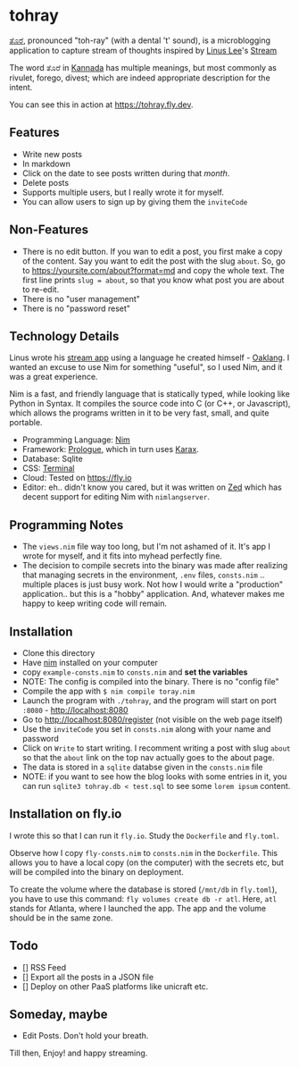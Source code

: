 # tohray

[ತೊರೆ](https://kn.wiktionary.org/wiki/ತೊರೆ), pronounced "toh-ray" (with a dental 't' sound),
is a microblogging application to capture stream of thoughts inspired by [Linus Lee](https://thesephist.com)'s [Stream](https://stream.thesephist.com)

The word ತೊರೆ in [Kannada](https://en.wikipedia.org/wiki/Kannada) has multiple meanings, but most commonly
as rivulet, forego, divest; which are indeed appropriate description for the intent.

You can see this in action at <https://tohray.fly.dev>.

## Features

- Write new posts
- In markdown
- Click on the date to see posts written during that *month*.
- Delete posts
- Supports multiple users, but I really wrote it for myself.
- You can allow users to sign up by giving them the `inviteCode`

## Non-Features

- There is no edit button. If you wan to edit a post, you first make a copy of the content. Say
you want to edit the post with the slug `about`. So, go to <https://yoursite.com/about?format=md>
and copy the whole text. The first line prints `slug = about`, so that you know what post you are
about to re-edit.
- There is no "user management"
- There is no "password reset"

## Technology Details

Linus wrote his [stream app](https://github.com/thesephist/stream) using a language he created himself - [Oaklang](https://oaklang.org).
I wanted an excuse to use Nim for something "useful", so I used Nim, and it was a great experience.

Nim is a fast, and friendly language that is statically typed, while looking like Python in Syntax.
It compiles the source code into C (or C++, or Javascript), which allows the programs written in it
to be very fast, small, and quite portable.

- Programming Language: [Nim](https://nim-lang.org)
- Framework: [Prologue](https://planety.github.io/prologue/), which in turn uses [Karax](https://github.com/karaxnim/karax).
- Database: Sqlite
- CSS: [Terminal](https://terminalcss.xyz)
- Cloud: Tested on <https://fly.io>
- Editor: eh.. didn't know you cared, but it was written on [Zed](https://zed.dev) which has decent support
for editing Nim with `nimlangserver`.

## Programming Notes

- The `views.nim` file way too long, but I'm not ashamed of it. It's app I wrote for myself, and it
fits into myhead perfectly fine.
- The decision to compile secrets into the binary was made after realizing that managing secrets in
the environment, `.env` files, `consts.nim` .. multiple places is just busy work. Not how I would write
a "production" application.. but this is a "hobby" application. And, whatever makes me happy to keep
writing code will remain.

## Installation

- Clone this directory
- Have [nim](//nim-lang.org) installed on your computer
- copy `example-consts.nim` to `consts.nim` and **set the variables**
- NOTE: The config is compiled into the binary. There is no "config file"
- Compile the app with `$ nim compile toray.nim`
- Launch the program with `./tohray`, and the program will start on port `:8080` - <http://localhost:8080>
- Go to <http://localhost:8080/register> (not visible on the web page itself)
- Use the `inviteCode` you set in `consts.nim` along with your name and password
- Click on `Write` to start writing. I recomment writing a post with slug `about` so that the `about` link on the top nav actually goes to the about page.
- The data is stored in a `sqlite` databse given in the `consts.nim` file
- NOTE: if you want to see how the blog looks with some entries in it, you can run `sqlite3 tohray.db < test.sql` to see some `lorem ipsum` content.

## Installation on fly.io

I wrote this so that I can run it `fly.io`.  Study the `Dockerfile` and `fly.toml`.

Observe how I copy `fly-consts.nim` to `consts.nim` in the `Dockerfile`. This allows you to have a
local copy (on the computer) with the secrets etc, but will be compiled into the binary on deployment.

To create the volume where the database is stored (`/mnt/db` in `fly.toml`), you have to use this
command: `fly volumes create db -r atl`. Here, `atl` stands for Atlanta, where I launched the app.
The app and the volume should be in the same zone.

## Todo

- [] RSS Feed
- [] Export all the posts in a JSON file
- [] Deploy on other PaaS platforms like unicraft etc.


## Someday, maybe

- Edit Posts. Don't hold your breath.

Till then, Enjoy! and happy streaming.
